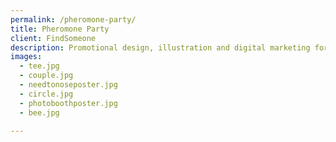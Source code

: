 ```yaml
---
permalink: /pheromone-party/
title: Pheromone Party
client: FindSomeone
description: Promotional design, illustration and digital marketing for the first Australasian 'Pheromone Party', a speed dating event based on scent.
images:
  - tee.jpg
  - couple.jpg
  - needtonoseposter.jpg
  - circle.jpg
  - photoboothposter.jpg
  - bee.jpg
  
---
```

